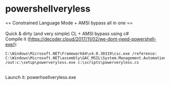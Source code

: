 # powershellveryless
== Constrained Language Mode + AMSI bypass all in one ==<br /><br />
Quick & dirty (and very simple) CL + AMSI bypass using c#<br />
Compile it (https://decoder.cloud/2017/11/02/we-dont-need-powershell-exe/): 
```
C:\Windows\Microsoft.NET\Framework64\v4.0.30319\csc.exe /reference: C:\Windows\Microsoft.NET\assembly\GAC_MSIL\System.Management.Automation\v4.0_3.0.0.0__31bf3856ad364e35\system.management.automation.dll 
/out:c:\setup\powerveryless.exe c:\scripts\powerveryless.cs
```
<br />
 Launch it: powerhsellveryless.exe <your_ps_sript><br />

